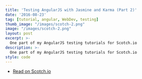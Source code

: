 ```yaml
---
title: 'Testing AngularJS with Jasmine and Karma (Part 2)'
date: '2016-08-23'
tag: [tutorial, angular, WebDev, testing]
thumb_image: "/images/scotch-2.png"
image: "/images/scotch-2.png"
layout: post
excerpt: >-
  One part of my AngularJS testing tutorials for Scotch.io
description: >-
  One part of my AngularJS testing tutorials for Scotch.io
style: code
---
```


<ul class="actions fit">
  <li><a href="https://scotch.io/tutorials/testing-angularjs-with-jasmine-and-karma-part-2" class="button button--big fit big" target="_blank">Read on Scotch.io</a></li>
</ul>
